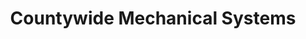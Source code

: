---
title: "Countywide Mechanical Systems"
url: /el-cajon/countywide-mechanical-systems/
shop: trade
---
